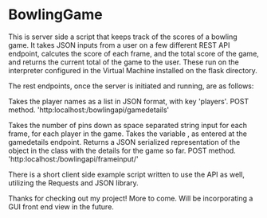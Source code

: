 # BowlingGame

This is server side a script that keeps track of the scores of a bowling game. It takes JSON inputs from a user on a few different REST API endpoint, calcutes the score of each frame, and the total score of the game, and returns the current total of the game to the user. These run on the interpreter configured in the Virtual Machine installed on the flask directory.

The rest endpoints, once the server is initiated and running, are as follows: 

Takes the player names as a list in JSON format, with key 'players'. POST method.
'http:localhost:/bowlingapi/gamedetails'

Takes the number of pins down as space separated string input for each frame, for each player in the game. Takes the variable <name>, as entered at the gamedetails endpoint. Returns a JSON serialized representation of the object in the class with the details for the game so far. POST method.
'http:localhost:/bowlingapi/frameinput/<name>'

There is a short client side example script written to use the API as well, utilizing the Requests and JSON library.

Thanks for checking out my project! More to come. Will be incorporating a GUI front end view in the future.
